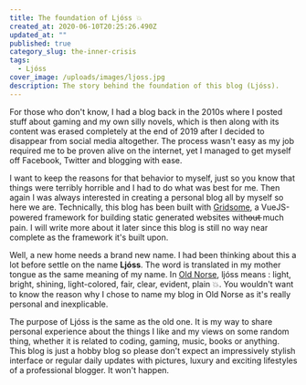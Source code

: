 ```yaml
---
title: The foundation of Ljóss 💥
created_at: 2020-06-10T20:25:26.490Z
updated_at: ""
published: true
category_slug: the-inner-crisis
tags:
  - Ljóss
cover_image: /uploads/images/ljoss.jpg
description: The story behind the foundation of this blog (Ljóss).
---
```


For those who don't know, I had a blog back in the 2010s where I posted stuff about gaming and my own silly novels, which is then along with its content was erased completely at the end of 2019 after I decided to disappear from social media altogether. The process wasn't easy as my job required me to be proven alive on the internet, yet I managed to get myself off Facebook, Twitter and blogging with ease.

I want to keep the reasons for that behavior to myself, just so you know that things were terribly horrible and I had to do what was best for me. Then again I was always interested in creating a personal blog all by myself so here we are. Technically, this blog has been built with [Gridsome](https://gridsome.org/), a VueJS-powered framework for building static generated websites witho̶u̶t̶ much pain. I will write more about it later since this blog is still no way near complete as the framework it's built upon.

Well, a new home needs a brand new name. I had been thinking about this a lot before settle on the name **Ljóss**. The word is translated in my mother tongue as the same meaning of my name. In [Old Norse](https://en.wikipedia.org/wiki/Old_Norse), ljóss means : light, bright, shining, light-colored, fair, clear, evident, plain 💥. You wouldn't want to know the reason why I chose to name my blog in Old Norse as it's really personal and inexplicable.

The purpose of Ljóss is the same as the old one. It is my way to share personal experience about the things I like and my views on some random thing, whether it is related to coding, gaming, music, books or anything. This blog is just a hobby blog so please don't expect an impressively stylish interface or regular daily updates with pictures, luxury and exciting lifestyles of a professional blogger. It won't happen.
